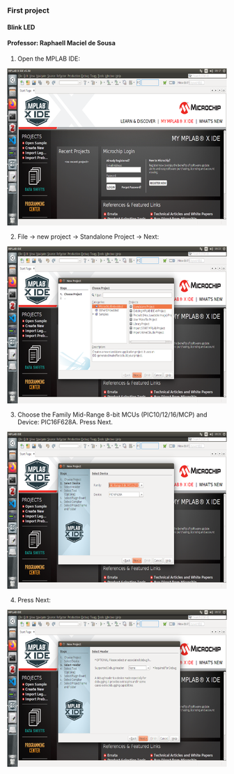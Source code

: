 ### First project

#### Blink LED

#### Professor: Raphaell Maciel de Sousa


1. Open the MPLAB IDE:

<p align="center">
    <img src="./figs/open_ide.png" width="600" height="360" title="Open IDE">
</p> 

2. File -> new project -> Standalone Project -> Next:

<p align="center">
    <img src="./figs/new_project.png" width="600" height="360" title="New Project">
</p> 

3. Choose the Family Mid-Range 8-bit MCUs (PIC10/12/16/MCP) and Device: PIC16F628A. Press Next.

<p align="center">
    <img src="./figs/project_one.png" width="600" height="360" title="New Project">
</p>

4. Press Next:

<p align="center">
    <img src="./figs/press_next.png" width="600" height="360" title="New Project">
</p>

